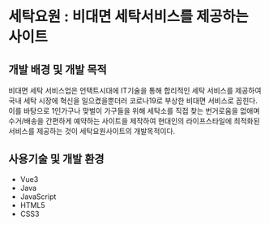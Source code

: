 # 세탁요원 :  비대면 세탁서비스를 제공하는 사이트

## 개발 배경 및 개발 목적
비대면 세탁 서비스업은 언택트시대에 IT기술을 통해 합리적인 세탁 서비스를 제공하여 국내 세탁 시장에 혁신을 일으켰을뿐더러 코로나19로 부상한 비대면 서비스로 꼽힌다. 이를 바탕으로 1인가구나 맞벌이 가구들을 위해 세탁소를 직접 찾는 번거로움을 없애며 수거/배송을 간편하게 예약하는 사이트을 제작하여 현대인의 라이프스타일에 최적화된 서비스를 제공하는 것이 세탁요원사이트의 개발목적이다.

## 사용기술 및 개발 환경
- Vue3
- Java
- JavaScript
- HTML5
- CSS3
